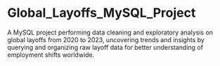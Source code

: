 # Global_Layoffs_MySQL_Project
A MySQL project performing data cleaning and exploratory analysis on global layoffs from 2020 to 2023, uncovering trends and insights by querying and organizing raw layoff data for better understanding of employment shifts worldwide.
